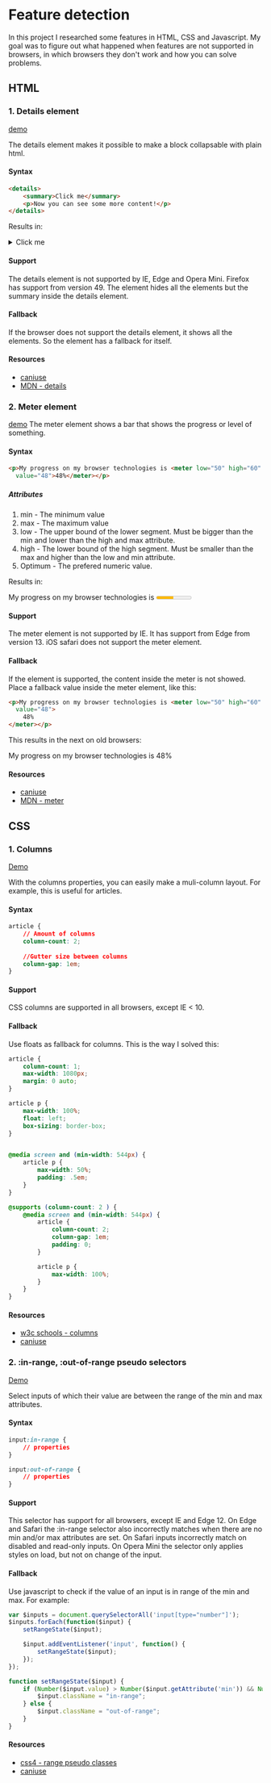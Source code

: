 # Feature detection

In this project I researched some features in HTML, CSS and Javascript. My goal was to figure out what happened when features are not supported in browsers, in which browsers they don't work and how you can solve problems.

## HTML

### 1. Details element
[demo](https://frankwarnaar.github.io/minor-browser-technologies-feature-detection/features/details.html)

The details element makes it possible to make a block collapsable with plain html.

#### Syntax
```HTML
<details>
	<summary>Click me</summary>
	<p>Now you can see some more content!</p>
</details>
```

Results in:
<details>
	<summary>Click me</summary>
	<p>Now you can see some more content!</p>
</details>

#### Support
The details element is not supported by IE, Edge and Opera Mini. Firefox has support from version 49. The element hides all the elements but the summary inside the details element. 

#### Fallback
If the browser does not support the details element, it shows all the elements. So the element has a fallback for itself.

#### Resources
* [caniuse](http://caniuse.com/#search=details)
* [MDN - details](https://developer.mozilla.org/en-US/docs/Web/HTML/Element/details)

### 2. Meter element
[demo](https://frankwarnaar.github.io/minor-browser-technologies-feature-detection/features/meter.html)
The meter element shows a bar that shows the progress or level of something.

#### Syntax
```HTML
<p>My progress on my browser technologies is <meter low="50" high="60" max="100"
  value="48">48%</meter></p>
```

##### Attributes
1. min - The minimum value
2. max - The maximum value
3. low - The upper bound of the lower segment. Must be bigger than the min and lower than the high and max attribute.
4. high - The lower bound of the high segment. Must be smaller than the max and higher than the low and min attribute.
5. Optimum - The prefered numeric value.

Results in:
<p>My progress on my browser technologies is <meter low="50" high="60" max="100"
  value="48">48%</meter></p>
  
#### Support
The meter element is not supported by IE. It has support from Edge from version 13. iOS safari does not support the meter element.

#### Fallback
If the element is supported, the content inside the meter is not showed. Place a fallback value inside the meter element, like this:
```HTML
<p>My progress on my browser technologies is <meter low="50" high="60" max="100"
  value="48">
  	48%
</meter></p>
```

This results in the next on old browsers:

<p>My progress on my browser technologies is 48%</p>

#### Resources
* [caniuse](http://caniuse.com/#search=meter)
* [MDN - meter](https://developer.mozilla.org/en-US/docs/Web/HTML/Element/meter)

## CSS

### 1. Columns
[Demo](https://frankwarnaar.github.io/minor-browser-technologies-feature-detection/features/columns.html)

With the columns properties, you can easily make a muli-column layout. For example, this is useful for articles.

#### Syntax
```css
article {
	// Amount of columns
	column-count: 2; 
	
	//Gutter size between columns
	column-gap: 1em;
}
```

#### Support
CSS columns are supported in all browsers, except IE < 10.

#### Fallback
Use floats as fallback for columns. This is the way I solved this:
```css
article {
	column-count: 1;
	max-width: 1080px;
	margin: 0 auto;
}

article p {
	max-width: 100%;
	float: left;
	box-sizing: border-box;
}


@media screen and (min-width: 544px) {
	article p {
		max-width: 50%;
		padding: .5em;
	}
}

@supports (column-count: 2 ) {
	@media screen and (min-width: 544px) {
		article {
			column-count: 2;
			column-gap: 1em;
			padding: 0;
		}

		article p {
			max-width: 100%;
		}
	}
}
```

#### Resources
* [w3c schools - columns](https://www.w3schools.com/css/css3_multiple_columns.asp)
* [caniuse](http://caniuse.com/#search=columns)

### 2. :in-range, :out-of-range pseudo selectors
[Demo](https://frankwarnaar.github.io/minor-browser-technologies-feature-detection/features/range-pseudo.html)

Select inputs of which their value are between the range of the min and max attributes.

#### Syntax
```css
input:in-range {
	// properties
}

input:out-of-range {
	// properties
}
```

#### Support
This selector has support for all browsers, except IE and Edge 12. On Edge and Safari the :in-range selector also incorrectly matches when there are no min and/or max attributes are set. On Safari inputs incorrectly match on disabled and read-only inputs. On Opera Mini the selector only applies styles on load, but not on change of the input.

#### Fallback
Use javascript to check if the value of an input is in range of the min and max. For example:
```js
var $inputs = document.querySelectorAll('input[type="number"]');
$inputs.forEach(function($input) {
	setRangeState($input);

	$input.addEventListener('input', function() {
		setRangeState($input);
	});
});

function setRangeState($input) {
	if (Number($input.value) > Number($input.getAttribute('min')) && Number($input.value) < Number($input.getAttribute('max'))) {
		$input.className = "in-range";
	} else {
		$input.className = "out-of-range";
	}
}
```

#### Resources
* [css4 - range pseudo classes](http://css4.rocks/selectors-level-4/range-pseudo-classes.php)
* [caniuse](http://caniuse.com/#search=in-range)
